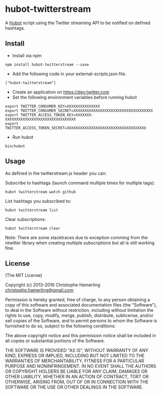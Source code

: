 # hubot-twitterstream

A [Hubot](http://hubot.github.com) script using the Twitter streaming API to be notified on defined hashtags.

## Install

- Install via npm

```
npm install hubot-twitterstream --save
```
- Add the following code in your external-scripts.json file.

```
["hubot-twitterstream"]
```

- Create an application on https://dev.twitter.com
- Set the following environment variables before running hubot

```
export TWITTER_CONSUMER_KEY=XXXXXXXXXXXXXXX
export TWITTER_CONSUMER_SECRET=XXXXXXXXXXXXXXXXXXXXXXXXXXXXXXXXXXXX
export TWITTER_ACCESS_TOKEN_KEY=XXXXXXX-XXXXXXXXXXXXXXXXXXXXXXXXXXXXXXXX
export TWITTER_ACCESS_TOKEN_SECRET=XXXXXXXXXXXXXXXXXXXXXXXXXXXXXXXXXXXX
```

- Run hubot

```
bin/hubot
```

## Usage

As defined in the twitterstream.js header you can:

Subscribe to hashtags (launch command multiple times for multiple tags):

    hubot twitterstream watch github

List hashtags you subscribed to:

    hubot twitterstream list

Clear subscriptions:

    hubot twitterstream clear

Note: There are some stacktraces due to exception comming from the ntwitter library when creating multiple subscriptions but all is still working fine.

## License

(The MIT License)

Copyright (c) 2013-2016 Christophe Hamerling <christophe.hamerling@gmail.com> 

Permission is hereby granted, free of charge, to any person obtaining a copy
of this software and associated documentation files (the "Software"), to deal
in the Software without restriction, including without limitation the rights
to use, copy, modify, merge, publish, distribute, sublicense, and/or sell
copies of the Software, and to permit persons to whom the Software is
furnished to do so, subject to the following conditions:

The above copyright notice and this permission notice shall be included in
all copies or substantial portions of the Software.

THE SOFTWARE IS PROVIDED "AS IS", WITHOUT WARRANTY OF ANY KIND, EXPRESS OR
IMPLIED, INCLUDING BUT NOT LIMITED TO THE WARRANTIES OF MERCHANTABILITY,
FITNESS FOR A PARTICULAR PURPOSE AND NONINFRINGEMENT. IN NO EVENT SHALL THE
AUTHORS OR COPYRIGHT HOLDERS BE LIABLE FOR ANY CLAIM, DAMAGES OR OTHER
LIABILITY, WHETHER IN AN ACTION OF CONTRACT, TORT OR OTHERWISE, ARISING
FROM, OUT OF OR IN CONNECTION WITH THE SOFTWARE OR THE USE OR OTHER DEALINGS
IN THE SOFTWARE.
